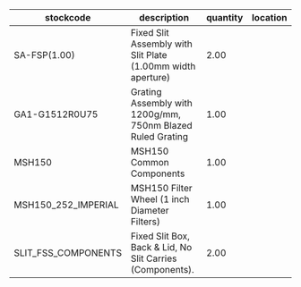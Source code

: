 |stockcode|description|quantity|location|
|---------|-----------|--------|--------|
|SA-FSP(1.00)|Fixed Slit Assembly with Slit Plate (1.00mm width aperture)|2.00||
|GA1-G1512R0U75|Grating Assembly with 1200g/mm, 750nm Blazed Ruled Grating|1.00||
|MSH150|MSH150 Common Components|1.00||
|MSH150_252_IMPERIAL|MSH150 Filter Wheel (1 inch Diameter Filters)|1.00||
|SLIT_FSS_COMPONENTS|Fixed Slit Box, Back & Lid, No Slit Carries (Components).|2.00||
